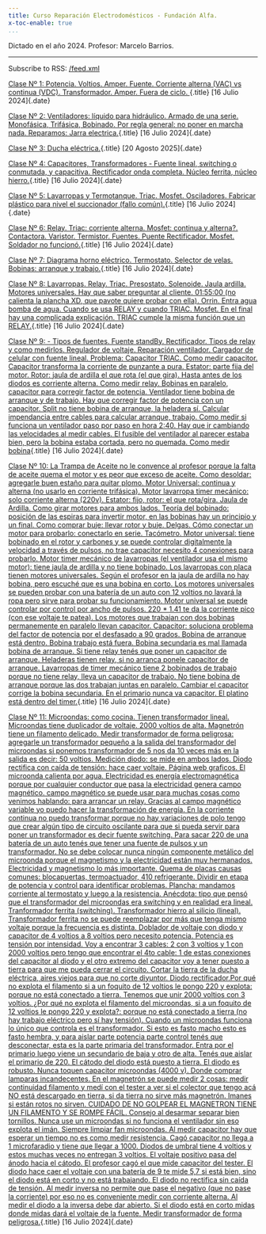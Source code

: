 ```yaml
---
title: Curso Reparación Electrodomésticos - Fundación Alfa.
x-toc-enable: true
...
```


Dictado en el año 2024.
Profesor: Marcelo Barrios. 

-------------------------------------------------------------------------------


Subscribe to RSS: [/feed.xml](/feed.xml)

[Clase Nº 1: Potencia. Voltios. Amper. Fuente. Corriente alterna (VAC) vs continua (VDC). Transformador. Amper. Fuera de ciclo. ](/01clase.md){.title}
[16 Julio 2024]{.date}


[Clase Nº 2: Ventiladores: líquido para hidráulico. Armado de una serie. Monofásica, Trifásica, Bobinado. Por regla general: no poner en marcha nada. Reparamos: Jarra electrica.](/02clase.md){.title}
[16 Julio 2024]{.date}


[Clase Nº 3: Ducha eléctrica.](/03clase.md){.title}
[20 Agosto 2025]{.date}


[Clase Nº 4: Capacitores, Transformadores - Fuente lineal, switching o conmutada, y capacitiva. Rectificador onda completa. Núcleo ferrita, núcleo hierro.](/04clase.md){.title}
[16 Julio 2024]{.date}


[Clase Nº 5: Lavarropas y Termotanque. Triac. Mosfet. Osciladores. Fabricar plástico para nivel el succionador (fallo común).](/05clase.md){.title}
[16 Julio 2024]{.date}


[Clase Nº 6: Relay. Triac: corriente alterna. Mosfet: continua y alterna?. Contactora. Varistor. Termistor. Fuentes. Puente Rectificador. Mosfet. Soldador no funcionó.](/06clase.md){.title}
[16 Julio 2024]{.date}


[Clase Nº 7: Diagrama horno eléctrico. Termostato. Selector de velas. Bobinas: arranque y trabajo.](/07clase.md){.title}
[16 Julio 2024]{.date}


[Clase Nº 8: Lavarropas. Relay. Triac. Presostato. Solenoide. Jaula ardilla. Motores universales. Hay que saber preguntar al cliente. 01:55:00 (no calienta la plancha XD, que pavote quiere probar con ella). Orrin. Entra agua bomba de agua. Cuando se usa RELAY y cuando TRIAC. Mosfet. En el final hay una complicada explicación. TRIAC cumple la misma función que un RELAY.](/08clase.md){.title}
[16 Julio 2024]{.date}


[Clase Nº 9: - Tipos de fuentes. Fuente standBy. Rectificador. Tipos de relay y como medirlos. Regulador de voltaje. Reparación ventilador. Cargador de celular con fuente lineal. Problema: Capacitor TRIAC. Como medir capacitor. Capacitor transforma la corriente de punzante a pura. Estator: parte fija del motor. Rotor: jaula de ardilla el que rota (el que gira). Hasta antes de los diodos es corriente alterna. Como medir relay. Bobinas en paralelo, capacitor para corregir factor de potencia. Ventilador tiene bobina de arranque y de trabajo. Hay que corregir factor de potencia con un capacitor. Split no tiene bobina de arranque, la heladera sí. Calcular impendancia entre cables para calcular arranque, trabajo. Como medir si funciona un ventilador paso por paso en hora 2:40. Hay que ir cambiando las velocidades al medir cables. El fusible del ventilador al parecer estaba bien, pero la bobina estaba cortada, pero no quemada. Como medir bobina](/09clase.md){.title}
[16 Julio 2024]{.date}


[Clase Nº 10: La Trampa de Aceite no le convence al profesor porque la falta de aceite quema el motor y es peor que exceso de aceite. Como desoldar: agregarle buen estaño para quitar plomo. Motor Universal: continua y alterna (no usarlo en corriente trifásica). Motor lavarropa timer mecánico: solo corriente alterna (220v). Estator: fijo, rotor: el que rota/gira. Jaula de Ardilla. Como girar motores para ambos lados. Teoría del bobinado: posición de las espiras para invertir motor, en las bobinas hay un principio y un final. Como comprar buje: llevar rotor y buje. Delgas. Cómo conectar un motor para probarlo: conectarlo en serie. Tacómetro. Motor universal: tiene bobinado en el rotor y carbones y se puede controlar digitalmente la velocidad a través de pulsos, no trae capacitor necesito 4 conexiones para probarlo. Motor timer mecánico de lavarropas (el ventilador usa el mismo motor): tiene jaula de ardilla y no tiene bobinado. Los lavarropas con placa tienen motores universales. Según el profesor en la jaula de ardilla no hay bobina, pero escuché que es una bobina en corto. Los motores universales se pueden probar con una batería de un auto con 12 voltios no lavará la ropa pero sirve para probar su funcionamiento. Motor universal se puede controlar por control por ancho de pulsos. 220 * 1.41 te da la corriente pico (con ese voltaje te patea). Los motores que trabajan con dos bobinas permanemente en paralelo llevan capacitor.  Capacitor: soluciona problema del factor de potencia por el desfasado a 90 grados. Bobina de arranque está dentro. Bobina trabajo está fuera. Bobina secundaria es mal llamada bobina de arranque. Si tiene relay tenés que poner un capacitor de arranque. Heladeras tienen relay, si no arranca ponele capacitor de arranque. Lavarropas de timer mecánico tiene 2 bobinados de trabajo porque no tiene relay, lleva un capacitor de trabajo. No tiene bobina de arranque porque las dos trabajan juntas en paralelo.  Cambiar el capacitor corrige la bobina secundaria. En el primario nunca va capacitor. El platino está dentro del timer.](/10clase.md){.title}
[16 Julio 2024]{.date}


[Clase Nº 11: Microondas: como cocina. Tienen transformador lineal. Microondas tiene duplicador de voltaje. 2000 voltios de alta. Magnetrón tiene un filamento delicado. Medir transformador de forma peligrosa: agregarle un transformador pequeño a la salida del transformador del microondas si ponemos transformador de 5 nos da 10 veces más en la salida es decir: 50 voltios. Medición diodo: se mide en ambos lados. Diodo rectifica con caída de tensión: hace caer voltaje. Página web graficos. El microonda calienta por agua. Electricidad es energía electromagnética porque por cualquier conductor que pasa la electricidad genera campo magnético. campo magnético se puede usar para muchas cosas como venimos hablando: para arrancar un relay. Gracias al campo magnético variable yo puedo hacer la transformación de energía. En la corriente continua no puedo transformar porque no hay variaciones de polo tengo que crear algún tipo de circuito oscilante para que si pueda servir para poner un transformador es decir fuente switching. Para sacar 220 de una batería de un auto tenés que tener una fuente de pulsos y un transformador. No se debe colocar nunca ningún componente metálico del microonda porque el magnetismo y la electricidad están muy hermanados. Electricidad y magnetismo lo más importante. Quema de placas causas comunes: blocapuertas, termoactuador, 410 refrigerante. Dividir en etapa de potencia y control para identificar problemas. Plancha: mandamos corriente al termostato y luego a la resistencia. Anécdota: tipo que pensó que el transformador del microondas era switching y en realidad era lineal. Tranformador ferrita (switching). Transformador hierro al silicio (lineal). Transformador ferrita no se puede reemplazar por más que tenga mismo voltaje porque la frecuencia es distinta. Doblador de voltaje con diodo y capacitor de 4 voltios a 8 voltios pero necesito potencia. Potencia es tensión por intensidad. Voy a encontrar 3 cables: 2 con 3 voltios y 1 con 2000 voltios pero tengo que encontrar el 4to cable: 1 de estas conexiones del capacitor al diodo y el otro extremo del capacitor voy a tener puesto a tierra para que me pueda cerrar el circuito. Cortar la tierra de la ducha eléctrica, aires viejos para que no corte diyuntor. Diodo rectificador.Por qué no explota el filamento si a un foquito de 12 voltios le pongo 220 y explota: porque no está conectado a tierra. Tenemos que unir 2000 voltios con 3 voltios. ¿Por qué no explota el filamento del microondas, si a un foquito de 12 voltios le pongo 220 y explota?: porque no está conectado a tierra (no hay trabajo eléctrico pero sí hay tensión). Cuando un microondas funciona lo único que controla es el transformador. Si esto es fasto macho esto es fasto hembra, y para aislar parte potencia parte control tenés que desconectar, esta es la parte primaria del transformador. Entra por el primario luego viene un secundario de baja y otro de alta. Tenés que aislar el primario de 220. El cátodo del diodo está puesto a tierra. El diodo es robusto. Nunca toquen capacitor microondas (4000 v). Donde comprar lamparas incandecentes. En el magnetrón se puede medir 2 cosas: medir continuidad filamento y medí con el tester a ver si el colector que tengo acá NO está descargado en tierra, si da tierra no sirve más magnetrón. Imanes si están rotos no sirven. CUIDADO DE NO GOLPEAR EL MAGNETRON TIENE UN FILAMENTO Y SE ROMPE FÁCIL. Consejo al desarmar separar bien tornillos. Nunca use un microondas si no funciona el ventilador sin eso explota el imán. Siempre limpiar fan microondas. Al medir capacitor hay que esperar un tiempo no es como medir resistencia. Cagó capacitor no llega a 1 microfaradio y tiene que llegar a 1000. Diodos de umbral tiene 4 voltios y estos muchas veces no entregan 3 voltios. El voltaje positivo pasa del ánodo hacia el cátodo. El profesor cagó el que mide capacitor del tester. El diodo hace caer el voltaje con una batería de 9 te mide 5,7 si está bien, sino el diodo está en corto y no está trabajando. El diodo no rectifica sin caída de tensión. Al medir inversa no permite que pase el negativo (que no pase la corriente) por eso no es conveniente medir con corriente alterna. Al medir el diodo a la inversa debe dar abierto. Si el diodo está en corto midas donde midas dará el voltaje de la fuente. Medir transformador de forma peligrosa.](/11clase.md){.title}
[16 Julio 2024]{.date}


